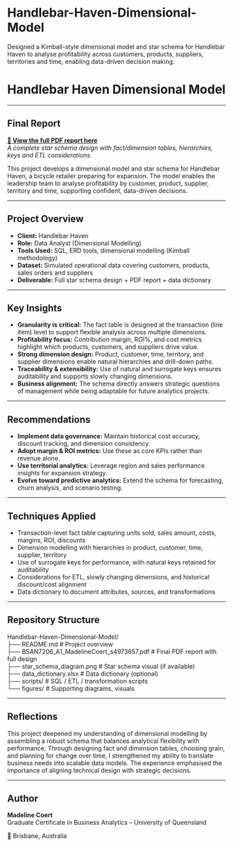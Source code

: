 # Handlebar-Haven-Dimensional-Model
Designed a Kimball-style dimensional model and star schema for Handlebar Haven to analyse profitability across customers, products, suppliers, territories and time, enabling data-driven decision making.
# Handlebar Haven Dimensional Model
---

## Final Report  
**[🔗 View the full PDF report here](BSAN7206_A1_MadelineCoert_s4973657.pdf)**  
*A complete star schema design with fact/dimension tables, hierarchies, keys and ETL considerations.*

This project develops a dimensional model and star schema for Handlebar Haven, a bicycle retailer preparing for expansion. The model enables the leadership team to analyse profitability by customer, product, supplier, territory and time, supporting confident, data-driven decisions.

---

## Project Overview

- **Client:** Handlebar Haven  
- **Role:** Data Analyst (Dimensional Modelling)  
- **Tools Used:** SQL, ERD tools, dimensional modelling (Kimball methodology)  
- **Dataset:** Simulated operational data covering customers, products, sales orders and suppliers  
- **Deliverable:** Full star schema design + PDF report + data dictionary  

---

## Key Insights

- **Granularity is critical:** The fact table is designed at the transaction (line item) level to support flexible analysis across multiple dimensions.  
- **Profitability focus:** Contribution margin, ROI%, and cost metrics highlight which products, customers, and suppliers drive value.  
- **Strong dimension design:** Product, customer, time, territory, and supplier dimensions enable natural hierarchies and drill-down paths.  
- **Traceability & extensibility:** Use of natural and surrogate keys ensures auditability and supports slowly changing dimensions.  
- **Business alignment:** The schema directly answers strategic questions of management while being adaptable for future analytics projects.

---

## Recommendations

- **Implement data governance:** Maintain historical cost accuracy, discount tracking, and dimension consistency.  
- **Adopt margin & ROI metrics:** Use these as core KPIs rather than revenue alone.  
- **Use territorial analytics:** Leverage region and sales performance insights for expansion strategy.  
- **Evolve toward predictive analytics:** Extend the schema for forecasting, churn analysis, and scenario testing.

---

## Techniques Applied

- Transaction-level fact table capturing units sold, sales amount, costs, margins, ROI, discounts  
- Dimension modelling with hierarchies in product, customer, time, supplier, territory  
- Use of surrogate keys for performance, with natural keys retained for auditability  
- Considerations for ETL, slowly changing dimensions, and historical discount/cost alignment  
- Data dictionary to document attributes, sources, and transformations  

---

## Repository Structure

Handlebar-Haven-Dimensional-Model/  
├── README.md                                # Project overview  
├── BSAN7206_A1_MadelineCoert_s4973657.pdf   # Final PDF report with full design  
├── star_schema_diagram.png                   # Star schema visual (if available)  
├── data_dictionary.xlsx                      # Data dictionary (optional)  
├── scripts/                                  # SQL / ETL / transformation scripts  
└── figures/                                  # Supporting diagrams, visuals  

---

## Reflections

This project deepened my understanding of dimensional modelling by assembling a robust schema that balances analytical flexibility with performance. Through designing fact and dimension tables, choosing grain, and planning for change over time, I strengthened my ability to translate business needs into scalable data models. The experience emphasised the importance of aligning technical design with strategic decisions.

---

## Author

**Madeline Coert**  
Graduate Certificate in Business Analytics – University of Queensland  

📍 Brisbane, Australia  
